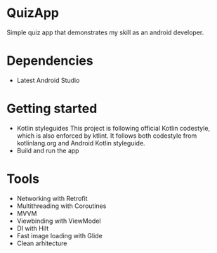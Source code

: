 # QuizApp
Simple quiz app that demonstrates my skill as an android developer.

# Dependencies
 - Latest Android Studio
 
# Getting started
- Kotlin styleguides
  This project is following official Kotlin codestyle, which is also enforced by ktlint. It follows both codestyle from kotlinlang.org and Android Kotlin styleguide.
- Build and run the app
# Tools
 - Networking with Retrofit
 - Multithreading with Coroutines
 - MVVM
 - Viewbinding with ViewModel
 - DI with Hilt
 - Fast image loading with Glide
 - Clean arhitecture
 

